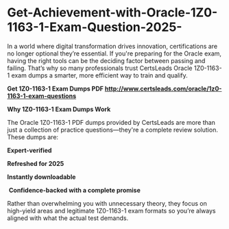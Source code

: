 # Get-Achievement-with-Oracle-1Z0-1163-1-Exam-Question-2025-
<p>In a world where digital transformation drives innovation, certifications are no longer optional they&rsquo;re essential. If you&#39;re preparing for the Oracle exam, having the right tools can be the deciding factor between passing and failing. That&rsquo;s why so many professionals trust CertsLeads Oracle 1Z0-1163-1 exam dumps a smarter, more efficient way to train and qualify.</p> <p><strong>Get 1Z0-1163-1 Exam Dumps PDF&nbsp;<a href="http://www.certsleads.com/oracle/1z0-1163-1-exam-questions">http://www.certsleads.com/oracle/1z0-1163-1-exam-questions</a></strong></p> <p><strong>Why 1Z0-1163-1 Exam Dumps Work</strong></p> <p>The Oracle 1Z0-1163-1 PDF dumps provided by CertsLeads are more than just a collection of practice questions&mdash;they&#39;re a complete review solution. These dumps are:</p> <p><strong>Expert-verified</strong></p> <p><strong>Refreshed for 2025</strong></p> <p><strong>Instantly downloadable</strong></p> <p>&nbsp;<strong>Confidence-backed with a complete promise</strong></p> <p>Rather than overwhelming you with unnecessary theory, they focus on high-yield areas and legitimate 1Z0-1163-1 exam formats so you&rsquo;re always aligned with what the actual test demands.</p> <p>&nbsp;</p>
